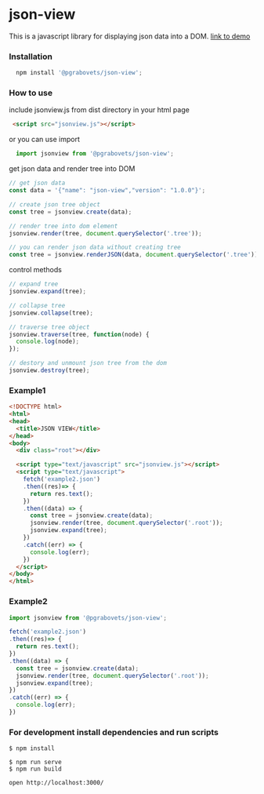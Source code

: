 # json-view
This is a javascript library for displaying json data into a DOM. [link to demo](http://pgrabovets.github.io/json-view/)

### Installation
```javascript
  npm install '@pgrabovets/json-view';
```

### How to use
include jsonview.js from dist directory in your html page
```html
 <script src="jsonview.js"></script>
```
or you can use import
```javascript
  import jsonview from '@pgrabovets/json-view';
```

get json data and render tree into DOM
```javascript
// get json data
const data = '{"name": "json-view","version": "1.0.0"}';

// create json tree object
const tree = jsonview.create(data);

// render tree into dom element
jsonview.render(tree, document.querySelector('.tree'));

// you can render json data without creating tree
const tree = jsonview.renderJSON(data, document.querySelector('.tree'));
```

control methods
```javascript
// expand tree
jsonview.expand(tree);

// collapse tree
jsonview.collapse(tree);

// traverse tree object
jsonview.traverse(tree, function(node) {
  console.log(node);
});

// destory and unmount json tree from the dom
jsonview.destroy(tree);
```

### Example1
```html
<!DOCTYPE html>
<html>
<head>
  <title>JSON VIEW</title>
</head>
<body>
  <div class="root"></div>

  <script type="text/javascript" src="jsonview.js"></script>
  <script type="text/javascript">
    fetch('example2.json')
    .then((res)=> {
      return res.text();
    })
    .then((data) => {
      const tree = jsonview.create(data);
      jsonview.render(tree, document.querySelector('.root'));
      jsonview.expand(tree);
    })
    .catch((err) => {
      console.log(err);
    })
  </script>
</body>
</html>

```

### Example2
```javascript
import jsonview from '@pgrabovets/json-view';

fetch('example2.json')
.then((res)=> {
  return res.text();
})
.then((data) => {
  const tree = jsonview.create(data);
  jsonview.render(tree, document.querySelector('.root'));
  jsonview.expand(tree);
})
.catch((err) => {
  console.log(err);
})
```

### For development install dependencies and run scripts
```
$ npm install

$ npm run serve
$ npm run build

open http://localhost:3000/
```
